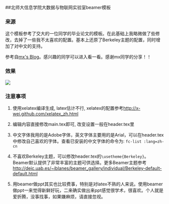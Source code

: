##北师大信息学院大数据与物联网实验室beamer模板

### 来源
这个模板参考了交大的一位同学的毕业论文的模板。在此基础上我略微做了些修改，去掉了一些我不太喜欢的配置。基本上还原了Berkeley主题的配置，同时增加了对中文的支持。

参考自[mx's Blog](http://x-wei.github.io/beamer_template.html)。感兴趣的同学可以进入看一看。感谢mx同学的分享！！

### 效果
![](http://cl.ly/image/2l132o160T2S/Image%202015-05-23%20at%206.43.52%20%E4%B8%8B%E5%8D%88.png)


### 注意事项

1. 使用xelatex编译生成, latex估计不行, xelatex的配置参考<http://x-wei.github.com/xelatex_zh.html>

2. 编辑内容直接修改main.tex即可, 改变设置一般在header.tex里

3. 中文字体我用的是Adobe字体，英文字体主要用的是Arial，可以在header.tex中修改自己喜欢的字体。查看已安装的中文字体的命令为: `fc-list :lang=zh-cn`

4. 不喜欢Berkeley主题，可以修改header.tex的`\usetheme{Berkeley}`。Beamer默认提供了非常丰富的主题可供选择。更多Beamer主题参考<http://deic.uab.es/~iblanes/beamer_gallery/individual/Berkeley-default-default.html>
5. 用beamer做ppt其实也比较费事，特别是对latex不熟的人来说。使用beamer做ppt一来觉得新鲜好玩，二来确实做出来ppt感觉很学术，很喜欢。个人就是爱折腾，没事找事，如果嫌麻烦，请直接忽视。
